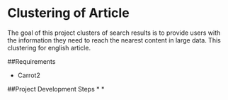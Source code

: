 # Clustering of Article

The goal of this project clusters of search results is to provide users with the information they need to reach the nearest content in large data. This clustering for english article.

##Requirements
* Carrot2

##Project Development Steps
*
*
